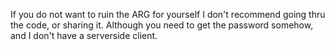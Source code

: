 If you do not want to ruin the ARG for yourself I don't recommend going thru the code, or sharing it. Although you need to get the password somehow, and I don't have a serverside client.
